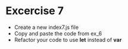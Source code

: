 # Excercise 7

* Create a new index7.js file
* Copy and paste the code from ex_6
* Refactor your code to use **let** instead of **var**